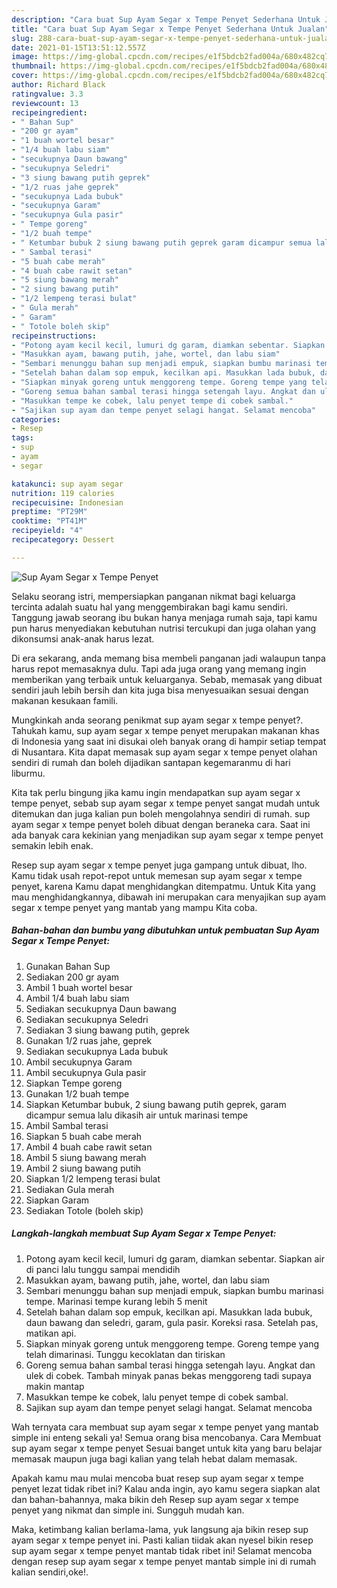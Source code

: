 ```yaml
---
description: "Cara buat Sup Ayam Segar x Tempe Penyet Sederhana Untuk Jualan"
title: "Cara buat Sup Ayam Segar x Tempe Penyet Sederhana Untuk Jualan"
slug: 288-cara-buat-sup-ayam-segar-x-tempe-penyet-sederhana-untuk-jualan
date: 2021-01-15T13:51:12.557Z
image: https://img-global.cpcdn.com/recipes/e1f5bdcb2fad004a/680x482cq70/sup-ayam-segar-x-tempe-penyet-foto-resep-utama.jpg
thumbnail: https://img-global.cpcdn.com/recipes/e1f5bdcb2fad004a/680x482cq70/sup-ayam-segar-x-tempe-penyet-foto-resep-utama.jpg
cover: https://img-global.cpcdn.com/recipes/e1f5bdcb2fad004a/680x482cq70/sup-ayam-segar-x-tempe-penyet-foto-resep-utama.jpg
author: Richard Black
ratingvalue: 3.3
reviewcount: 13
recipeingredient:
- " Bahan Sup"
- "200 gr ayam"
- "1 buah wortel besar"
- "1/4 buah labu siam"
- "secukupnya Daun bawang"
- "secukupnya Seledri"
- "3 siung bawang putih geprek"
- "1/2 ruas jahe geprek"
- "secukupnya Lada bubuk"
- "secukupnya Garam"
- "secukupnya Gula pasir"
- " Tempe goreng"
- "1/2 buah tempe"
- " Ketumbar bubuk 2 siung bawang putih geprek garam dicampur semua lalu dikasih air untuk marinasi tempe"
- " Sambal terasi"
- "5 buah cabe merah"
- "4 buah cabe rawit setan"
- "5 siung bawang merah"
- "2 siung bawang putih"
- "1/2 lempeng terasi bulat"
- " Gula merah"
- " Garam"
- " Totole boleh skip"
recipeinstructions:
- "Potong ayam kecil kecil, lumuri dg garam, diamkan sebentar. Siapkan air di panci lalu tunggu sampai mendidih"
- "Masukkan ayam, bawang putih, jahe, wortel, dan labu siam"
- "Sembari menunggu bahan sup menjadi empuk, siapkan bumbu marinasi tempe. Marinasi tempe kurang lebih 5 menit"
- "Setelah bahan dalam sop empuk, kecilkan api. Masukkan lada bubuk, daun bawang dan seledri, garam, gula pasir. Koreksi rasa. Setelah pas, matikan api."
- "Siapkan minyak goreng untuk menggoreng tempe. Goreng tempe yang telah dimarinasi. Tunggu kecoklatan dan tiriskan"
- "Goreng semua bahan sambal terasi hingga setengah layu. Angkat dan ulek di cobek. Tambah minyak panas bekas menggoreng tadi supaya makin mantap"
- "Masukkan tempe ke cobek, lalu penyet tempe di cobek sambal."
- "Sajikan sup ayam dan tempe penyet selagi hangat. Selamat mencoba"
categories:
- Resep
tags:
- sup
- ayam
- segar

katakunci: sup ayam segar 
nutrition: 119 calories
recipecuisine: Indonesian
preptime: "PT29M"
cooktime: "PT41M"
recipeyield: "4"
recipecategory: Dessert

---
```



![Sup Ayam Segar x Tempe Penyet](https://img-global.cpcdn.com/recipes/e1f5bdcb2fad004a/680x482cq70/sup-ayam-segar-x-tempe-penyet-foto-resep-utama.jpg)

Selaku seorang istri, mempersiapkan panganan nikmat bagi keluarga tercinta adalah suatu hal yang menggembirakan bagi kamu sendiri. Tanggung jawab seorang ibu bukan hanya menjaga rumah saja, tapi kamu pun harus menyediakan kebutuhan nutrisi tercukupi dan juga olahan yang dikonsumsi anak-anak harus lezat.

Di era  sekarang, anda memang bisa membeli panganan jadi walaupun tanpa harus repot memasaknya dulu. Tapi ada juga orang yang memang ingin memberikan yang terbaik untuk keluarganya. Sebab, memasak yang dibuat sendiri jauh lebih bersih dan kita juga bisa menyesuaikan sesuai dengan makanan kesukaan famili. 



Mungkinkah anda seorang penikmat sup ayam segar x tempe penyet?. Tahukah kamu, sup ayam segar x tempe penyet merupakan makanan khas di Indonesia yang saat ini disukai oleh banyak orang di hampir setiap tempat di Nusantara. Kita dapat memasak sup ayam segar x tempe penyet olahan sendiri di rumah dan boleh dijadikan santapan kegemaranmu di hari liburmu.

Kita tak perlu bingung jika kamu ingin mendapatkan sup ayam segar x tempe penyet, sebab sup ayam segar x tempe penyet sangat mudah untuk ditemukan dan juga kalian pun boleh mengolahnya sendiri di rumah. sup ayam segar x tempe penyet boleh dibuat dengan beraneka cara. Saat ini ada banyak cara kekinian yang menjadikan sup ayam segar x tempe penyet semakin lebih enak.

Resep sup ayam segar x tempe penyet juga gampang untuk dibuat, lho. Kamu tidak usah repot-repot untuk memesan sup ayam segar x tempe penyet, karena Kamu dapat menghidangkan ditempatmu. Untuk Kita yang mau menghidangkannya, dibawah ini merupakan cara menyajikan sup ayam segar x tempe penyet yang mantab yang mampu Kita coba.

<!--inarticleads1-->

##### Bahan-bahan dan bumbu yang dibutuhkan untuk pembuatan Sup Ayam Segar x Tempe Penyet:

1. Gunakan  Bahan Sup
1. Sediakan 200 gr ayam
1. Ambil 1 buah wortel besar
1. Ambil 1/4 buah labu siam
1. Sediakan secukupnya Daun bawang
1. Sediakan secukupnya Seledri
1. Sediakan 3 siung bawang putih, geprek
1. Gunakan 1/2 ruas jahe, geprek
1. Sediakan secukupnya Lada bubuk
1. Ambil secukupnya Garam
1. Ambil secukupnya Gula pasir
1. Siapkan  Tempe goreng
1. Gunakan 1/2 buah tempe
1. Siapkan  Ketumbar bubuk, 2 siung bawang putih geprek, garam dicampur semua lalu dikasih air untuk marinasi tempe
1. Ambil  Sambal terasi
1. Siapkan 5 buah cabe merah
1. Ambil 4 buah cabe rawit setan
1. Ambil 5 siung bawang merah
1. Ambil 2 siung bawang putih
1. Siapkan 1/2 lempeng terasi bulat
1. Sediakan  Gula merah
1. Siapkan  Garam
1. Sediakan  Totole (boleh skip)




<!--inarticleads2-->

##### Langkah-langkah membuat Sup Ayam Segar x Tempe Penyet:

1. Potong ayam kecil kecil, lumuri dg garam, diamkan sebentar. Siapkan air di panci lalu tunggu sampai mendidih
1. Masukkan ayam, bawang putih, jahe, wortel, dan labu siam
1. Sembari menunggu bahan sup menjadi empuk, siapkan bumbu marinasi tempe. Marinasi tempe kurang lebih 5 menit
1. Setelah bahan dalam sop empuk, kecilkan api. Masukkan lada bubuk, daun bawang dan seledri, garam, gula pasir. Koreksi rasa. Setelah pas, matikan api.
1. Siapkan minyak goreng untuk menggoreng tempe. Goreng tempe yang telah dimarinasi. Tunggu kecoklatan dan tiriskan
1. Goreng semua bahan sambal terasi hingga setengah layu. Angkat dan ulek di cobek. Tambah minyak panas bekas menggoreng tadi supaya makin mantap
1. Masukkan tempe ke cobek, lalu penyet tempe di cobek sambal.
1. Sajikan sup ayam dan tempe penyet selagi hangat. Selamat mencoba




Wah ternyata cara membuat sup ayam segar x tempe penyet yang mantab simple ini enteng sekali ya! Semua orang bisa mencobanya. Cara Membuat sup ayam segar x tempe penyet Sesuai banget untuk kita yang baru belajar memasak maupun juga bagi kalian yang telah hebat dalam memasak.

Apakah kamu mau mulai mencoba buat resep sup ayam segar x tempe penyet lezat tidak ribet ini? Kalau anda ingin, ayo kamu segera siapkan alat dan bahan-bahannya, maka bikin deh Resep sup ayam segar x tempe penyet yang nikmat dan simple ini. Sungguh mudah kan. 

Maka, ketimbang kalian berlama-lama, yuk langsung aja bikin resep sup ayam segar x tempe penyet ini. Pasti kalian tiidak akan nyesel bikin resep sup ayam segar x tempe penyet mantab tidak ribet ini! Selamat mencoba dengan resep sup ayam segar x tempe penyet mantab simple ini di rumah kalian sendiri,oke!.

